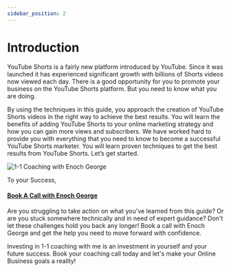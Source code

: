 ```yaml
---
sidebar_position: 2
---
```

# Introduction

YouTube Shorts is a fairly new platform introduced by YouTube. Since it was launched it has experienced significant growth with billions of Shorts videos now viewed each day. There is a good opportunity for you to promote your business on the YouTube Shorts platform. But you need to know what you are doing.

By using the techniques in this guide, you approach the creation of YouTube Shorts videos in the right way to achieve the best results. You will learn the benefits of adding YouTube Shorts to your online marketing strategy and how you can gain more views and subscribers.
We have worked hard to provide you with everything that you need to know to become a successful YouTube Shorts marketer. You will learn proven techniques to get the best results from YouTube Shorts. Let’s get started.



![1-1 Coaching with Enoch George](https://trafficbingoassets.s3.us-east-2.amazonaws.com/enochgeorge150x150.jpeg)

To your Success, 
#### [Book A Call with Enoch George](https://buildbusiness.online/courses/youtube-secrets/)  


Are you struggling to take action on what you've learned from this guide? Or are you stuck somewhere technically and in need of expert guidance? Don't let these challenges hold you back any longer! Book a call with Enoch George and get the help you need to move forward with confidence.

Investing in 1-1 coaching with me is an investment in yourself and your future success. Book your coaching call today and let's make your Online Business goals a reality!
